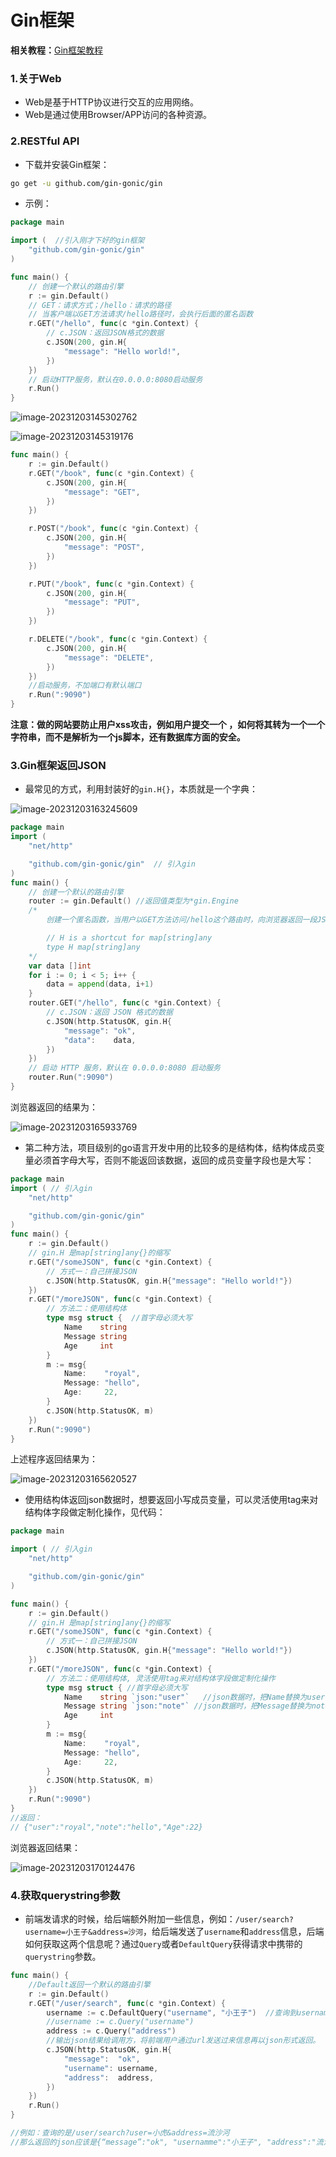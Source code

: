 # Gin框架

**相关教程：**[Gin框架教程](https://www.liwenzhou.com/posts/Go/Gin_framework/)

### 1.关于Web

- Web是基于HTTP协议进行交互的应用网络。
- Web是通过使用Browser/APP访问的各种资源。

### 2.RESTful API

- 下载并安装Gin框架：

```bash
go get -u github.com/gin-gonic/gin
```

- 示例：

```go
package main

import (  //引入刚才下好的gin框架
	"github.com/gin-gonic/gin"
)

func main() {
	// 创建一个默认的路由引擎
	r := gin.Default()
	// GET：请求方式；/hello：请求的路径
	// 当客户端以GET方法请求/hello路径时，会执行后面的匿名函数
	r.GET("/hello", func(c *gin.Context) {
		// c.JSON：返回JSON格式的数据
		c.JSON(200, gin.H{
			"message": "Hello world!",
		})
	})
	// 启动HTTP服务，默认在0.0.0.0:8080启动服务
	r.Run()
}
```

![image-20231203145302762](./../../../images/image-20231203145302762.png)

![image-20231203145319176](./../../../images/image-20231203145319176.png)

```go
func main() {
	r := gin.Default()
	r.GET("/book", func(c *gin.Context) {
		c.JSON(200, gin.H{
			"message": "GET",
		})
	})

	r.POST("/book", func(c *gin.Context) {
		c.JSON(200, gin.H{
			"message": "POST",
		})
	})

	r.PUT("/book", func(c *gin.Context) {
		c.JSON(200, gin.H{
			"message": "PUT",
		})
	})

	r.DELETE("/book", func(c *gin.Context) {
		c.JSON(200, gin.H{
			"message": "DELETE",
		})
	})
    //启动服务，不加端口有默认端口
    r.Run(":9090")
}
```

**注意：做的网站要防止用户xss攻击，例如用户提交一个<script>alert(111);</script> ，如何将其转为一个一个字符串，而不是解析为一个js脚本，还有数据库方面的安全。**

### 3.Gin框架返回JSON

- 最常见的方式，利用封装好的`gin.H{}`，本质就是一个字典：

![image-20231203163245609](./../../../images/image-20231203163245609.png)

```go
package main
import ( 
	"net/http"

	"github.com/gin-gonic/gin"  // 引入gin
)
func main() {
	// 创建一个默认的路由引擎
	router := gin.Default() //返回值类型为*gin.Engine
	/*
		创建一个匿名函数，当用户以GET方法访问/hello这个路由时，向浏览器返回一段JSON字符串。

		// H is a shortcut for map[string]any
		type H map[string]any
	*/
	var data []int
	for i := 0; i < 5; i++ {
		data = append(data, i+1)
	}
	router.GET("/hello", func(c *gin.Context) {
		// c.JSON：返回 JSON 格式的数据
		c.JSON(http.StatusOK, gin.H{
			"message": "ok",
			"data":    data,
		})
	})
	// 启动 HTTP 服务，默认在 0.0.0.0:8080 启动服务
	router.Run(":9090")
}
```

浏览器返回的结果为：

![image-20231203165933769](./../../../images/image-20231203165933769.png)

- 第二种方法，项目级别的go语言开发中用的比较多的是结构体，结构体成员变量必须首字母大写，否则不能返回该数据，返回的成员变量字段也是大写：

```go
package main
import ( // 引入gin
	"net/http"

	"github.com/gin-gonic/gin"
)
func main() {
	r := gin.Default()
	// gin.H 是map[string]any{}的缩写
	r.GET("/someJSON", func(c *gin.Context) {
		// 方式一：自己拼接JSON
		c.JSON(http.StatusOK, gin.H{"message": "Hello world!"})
	})
	r.GET("/moreJSON", func(c *gin.Context) {
		// 方法二：使用结构体
		type msg struct {  //首字母必须大写
            Name    string
			Message string  
			Age     int
		}
		m := msg{
			Name:    "royal",
			Message: "hello",
			Age:     22,
		}
		c.JSON(http.StatusOK, m)  
	})
	r.Run(":9090")
}
```

上述程序返回结果为：

![image-20231203165620527](./../../../images/image-20231203165620527.png)

- 使用结构体返回json数据时，想要返回小写成员变量，可以灵活使用tag来对结构体字段做定制化操作，见代码：

```go
package main

import ( // 引入gin
	"net/http"

	"github.com/gin-gonic/gin"
)

func main() {
	r := gin.Default()
	// gin.H 是map[string]any{}的缩写
	r.GET("/someJSON", func(c *gin.Context) {
		// 方式一：自己拼接JSON
		c.JSON(http.StatusOK, gin.H{"message": "Hello world!"})
	})
	r.GET("/moreJSON", func(c *gin.Context) {
		// 方法二：使用结构体, 灵活使用tag来对结构体字段做定制化操作
		type msg struct { //首字母必须大写
			Name    string `json:"user"`   //json数据时，把Name替换为user
			Message string `json:"note"` //json数据时，把Message替换为note
			Age     int
		}
		m := msg{
			Name:    "royal",
			Message: "hello",
			Age:     22,
		}
		c.JSON(http.StatusOK, m)
	})
	r.Run(":9090")
}
//返回：
// {"user":"royal","note":"hello","Age":22}
```

浏览器返回结果：

![image-20231203170124476](./../../../images/image-20231203170124476.png)

### 4.获取querystring参数

- 前端发请求的时候，给后端额外附加一些信息，例如：`/user/search?username=小王子&address=沙河`，给后端发送了`username`和`address`信息，后端如何获取这两个信息呢？通过`Query`或者`DefaultQuery`获得请求中携带的`querystring`参数。

```go
func main() {
	//Default返回一个默认的路由引擎
	r := gin.Default()
	r.GET("/user/search", func(c *gin.Context) {
		username := c.DefaultQuery("username", "小王子")  //查询到username就用查询到的，查询不到就用默认的"小王子"
		//username := c.Query("username")
		address := c.Query("address")
		//输出json结果给调用方，将前端用户通过url发送过来信息再以json形式返回。
		c.JSON(http.StatusOK, gin.H{
			"message":  "ok",
			"username": username,
			"address":  address,
		})
	})
	r.Run()
}

//例如：查询的是/user/search?user=小虎&address=流沙河
//那么返回的json应该是{“message”:"ok", "usernamme":"小王子", "address":"流沙河"}
```

